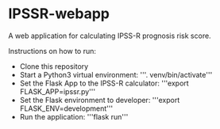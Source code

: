 # IPSSR-webapp
A web application for calculating IPSS-R prognosis risk score.

Instructions on how to run:

- Clone this repository
- Start a Python3 virtual environment: '''. venv/bin/activate'''
- Set the Flask App to the IPSS-R calculator: '''export FLASK_APP=ipssr.py'''
- Set the Flask environment to developer: '''export FLASK_ENV=development'''
- Run the application: '''flask run'''

